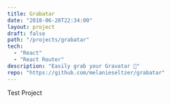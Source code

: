 ```yaml
---
title: Grabatar
date: "2018-06-28T22:34:00"
layout: project
draft: false
path: "/projects/grabatar"
tech:
  - "React"
  - "React Router"
description: "Easily grab your Gravatar 👾"
repo: "https://github.com/melanieseltzer/grabatar"
---
```


Test Project
